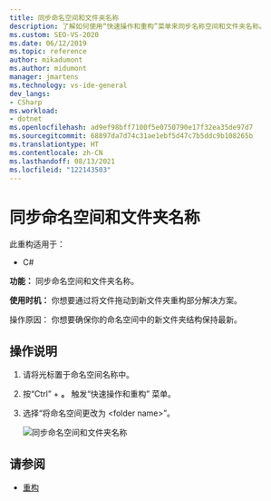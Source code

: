 ```yaml
---
title: 同步命名空间和文件夹名称
description: 了解如何使用“快速操作和重构”菜单来同步名称空间和文件夹名称。
ms.custom: SEO-VS-2020
ms.date: 06/12/2019
ms.topic: reference
author: mikadumont
ms.author: midumont
manager: jmartens
ms.technology: vs-ide-general
dev_langs:
- CSharp
ms.workload:
- dotnet
ms.openlocfilehash: ad9ef98bff7100f5e0750790e17f32ea35de97d7
ms.sourcegitcommit: 68897da7d74c31ae1ebf5d47c7b5ddc9b108265b
ms.translationtype: HT
ms.contentlocale: zh-CN
ms.lasthandoff: 08/13/2021
ms.locfileid: "122143503"
---
```

# <a name="sync-namespace-and-folder-name"></a>同步命名空间和文件夹名称

此重构适用于：

- C#

**功能：** 同步命名空间和文件夹名称。

**使用时机：** 你想要通过将文件拖动到新文件夹重构部分解决方案。 

操作原因：  你想要确保你的命名空间中的新文件夹结构保持最新。

## <a name="how-to"></a>操作说明

1. 请将光标置于命名空间名称中。
2. 按“Ctrl”  + **。** 触发“快速操作和重构”  菜单。
3. 选择“将命名空间更改为 \<folder name>”。

   ![同步命名空间和文件夹名称](media/sync-namespace-and-folder-name.png)

## <a name="see-also"></a>请参阅

- [重构](../refactoring-in-visual-studio.md)
